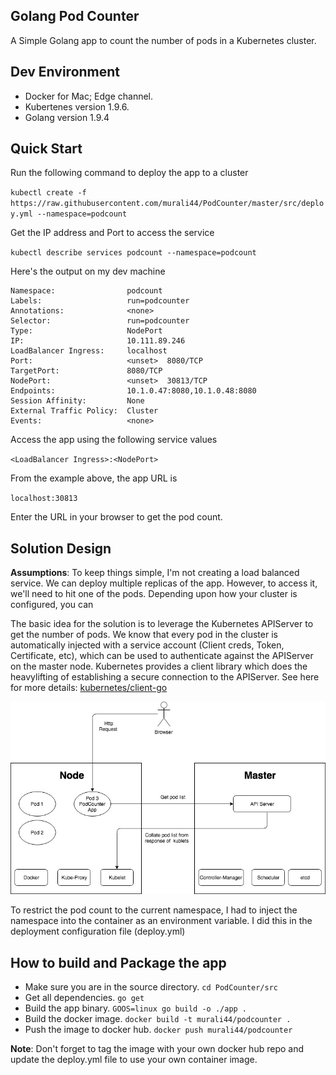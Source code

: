 ## Golang Pod Counter

A Simple Golang app to count the number of pods in a Kubernetes cluster.




## Dev Environment

* Docker for Mac; Edge channel.
* Kubertenes version 1.9.6.
* Golang version 1.9.4




## Quick Start

Run the following command to deploy the app to a cluster

`kubectl create -f https://raw.githubusercontent.com/murali44/PodCounter/master/src/deploy.yml --namespace=podcount`

Get the IP address and Port to access the service

`kubectl describe services podcount --namespace=podcount`

Here's the output on my dev machine

```Name:                     podcount
Namespace:                podcount
Labels:                   run=podcounter
Annotations:              <none>
Selector:                 run=podcounter
Type:                     NodePort
IP:                       10.111.89.246
LoadBalancer Ingress:     localhost
Port:                     <unset>  8080/TCP
TargetPort:               8080/TCP
NodePort:                 <unset>  30813/TCP
Endpoints:                10.1.0.47:8080,10.1.0.48:8080
Session Affinity:         None
External Traffic Policy:  Cluster
Events:                   <none>
```

Access the app using the following service values

`<LoadBalancer Ingress>:<NodePort>`

From the example above, the app URL is

`localhost:30813`

Enter the URL in your browser to get the pod count.




## Solution Design

**Assumptions**: To keep things simple, I'm not creating a load balanced service. We can deploy 
multiple replicas of the app. However, to access it, we'll need to hit one of the pods. Depending 
upon how your cluster is configured, you can 

The basic idea for the solution is to leverage the Kubernetes APIServer to get the number of pods.
We know that every pod in the cluster is automatically injected with a service account 
(Client creds, Token, Certificate, etc), which can be used to authenticate against the APIServer 
on the master node. Kubernetes provides a client library which does the heavylifting of establishing 
a secure connection to the APIServer. See here for more details: [kubernetes/client-go](https://github.com/kubernetes/client-go)


![PodCounterArchitecture](https://github.com/murali44/PodCounter/blob/master/PodCounter.jpg)

To restrict the pod count to the current namespace, I had to inject the namespace into the container 
as an environment variable. I did this in the deployment configuration file (deploy.yml)




## How to build and Package the app

* Make sure you are in the source directory.
    `cd PodCounter/src`
* Get all dependencies.
    `go get`
* Build the app binary.
    `GOOS=linux go build -o ./app .`
* Build the docker image.
    `docker build -t murali44/podcounter .`
* Push the image to docker hub.
    `docker push murali44/podcounter`

**Note**: Don't forget to tag the image with your own docker hub repo and update the deploy.yml file to use your own container image.
